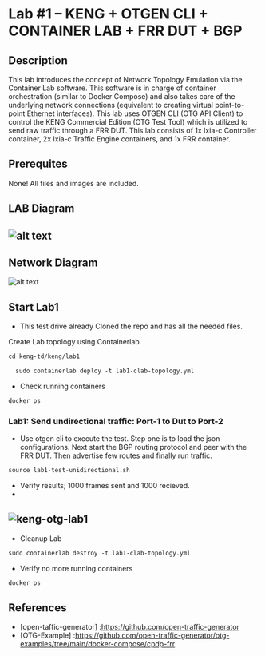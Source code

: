 # Lab #1 – KENG + OTGEN CLI + CONTAINER LAB + FRR DUT + BGP

## Description
This lab introduces the concept of Network Topology Emulation via the Container Lab software. This software is in charge of container orchestration (similar to Docker Compose) and also takes care of the underlying network connections (equivalent to creating virtual point-to-point Ethernet interfaces).
This lab uses OTGEN CLI (OTG API Client) to control the KENG Commercial Edition (OTG Test Tool) which is utilized to send raw traffic through a FRR DUT. This lab consists of 1x Ixia-c Controller container, 2x Ixia-c Traffic Engine containers, and 1x FRR container.


## Prerequites 
None! All files and images are included.

## LAB Diagram
![alt text](https://github.com/open-traffic-generator/otg-examples/blob/main/docker-compose/cpdp-frr/diagram.png "Lab Topology")
-

## Network Diagram
![alt text](https://github.com/open-traffic-generator/otg-examples/blob/main/docker-compose/cpdp-frr/ip-diagram.png "Network Topology")

## Start Lab1
- This test drive already Cloned the repo and has all the needed files.

Create Lab topology using Containerlab
```html
cd keng-td/keng/lab1
``` 
```html
  sudo containerlab deploy -t lab1-clab-topology.yml 
```

- Check running containers
```html
docker ps
```

### Lab1: Send undirectional traffic: Port-1 to Dut to Port-2
- Use otgen cli to execute the test. Step one is to load the json configurations. Next start the BGP routing protocol and peer with the FRR DUT. Then advertise few routes and finally run traffic.
```html
source lab1-test-unidirectional.sh

``` 

- Verify results;  1000 frames sent and 1000 recieved.
-
![keng-otg-lab1](https://user-images.githubusercontent.com/13612422/220150196-af800f6d-7bd8-42fb-a884-412add793c1f.png)
-

- Cleanup Lab
```html
sudo containerlab destroy -t lab1-clab-topology.yml
``` 
- Verify no more running containers
```html
docker ps
```

## References
- [open-taffic-generator] :https://github.com/open-traffic-generator
- [OTG-Example] :https://github.com/open-traffic-generator/otg-examples/tree/main/docker-compose/cpdp-frr
